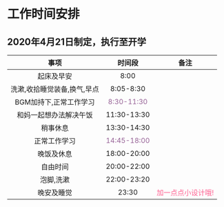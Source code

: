 # 工作时间安排

## 2020年4月21日制定，执行至开学

|事项|时间段|备注|
|:-:|:-:|:-:|
|起床及早安|8:00||
|洗漱,收拾睡觉装备,换气,早点|8:05-8:30||
|BGM加持下,正常工作学习|<font color=#996699>8:30-11:30</font>||
|和妈一起想办法解决午饭|11:30-13:30||
|稍事休息|13:30-14:30||
|正常工作学习|<font color=#996699>14:45-18:00</font>||
|晚饭及休息|18:00-20:00||
|自由时间|20:00-22:00||
|泡脚,洗漱|22:00-23:20||
|晚安及睡觉|23:30|<font color = #FF6090>加一点点小设计哦!</font>|
